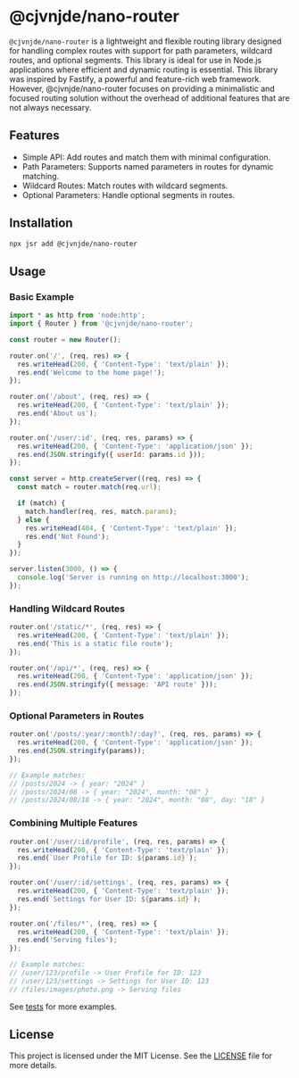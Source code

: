 # @cjvnjde/nano-router

`@cjvnjde/nano-router` is a lightweight and flexible routing library designed for handling complex routes with support for path parameters, wildcard routes, and optional segments. This library is ideal for use in Node.js applications where efficient and dynamic routing is essential.
This library was inspired by Fastify, a powerful and feature-rich web framework. However, @cjvnjde/nano-router focuses on providing a minimalistic and focused routing solution without the overhead of additional features that are not always necessary.

## Features

* Simple API: Add routes and match them with minimal configuration.
* Path Parameters: Supports named parameters in routes for dynamic matching.
* Wildcard Routes: Match routes with wildcard segments.
* Optional Parameters: Handle optional segments in routes.

## Installation

```bash
npx jsr add @cjvnjde/nano-router
```

## Usage

### Basic Example

```js
import * as http from 'node:http';
import { Router } from '@cjvnjde/nano-router';

const router = new Router();

router.on('/', (req, res) => {
  res.writeHead(200, { 'Content-Type': 'text/plain' });
  res.end('Welcome to the home page!');
});

router.on('/about', (req, res) => {
  res.writeHead(200, { 'Content-Type': 'text/plain' });
  res.end('About us');
});

router.on('/user/:id', (req, res, params) => {
  res.writeHead(200, { 'Content-Type': 'application/json' });
  res.end(JSON.stringify({ userId: params.id }));
});

const server = http.createServer((req, res) => {
  const match = router.match(req.url);

  if (match) {
    match.handler(req, res, match.params);
  } else {
    res.writeHead(404, { 'Content-Type': 'text/plain' });
    res.end('Not Found');
  }
});

server.listen(3000, () => {
  console.log('Server is running on http://localhost:3000');
});
```

### Handling Wildcard Routes

```js
router.on('/static/*', (req, res) => {
  res.writeHead(200, { 'Content-Type': 'text/plain' });
  res.end('This is a static file route');
});

router.on('/api/*', (req, res) => {
  res.writeHead(200, { 'Content-Type': 'application/json' });
  res.end(JSON.stringify({ message: 'API route' }));
});
```

### Optional Parameters in Routes

```js
router.on('/posts/:year/:month?/:day?', (req, res, params) => {
  res.writeHead(200, { 'Content-Type': 'application/json' });
  res.end(JSON.stringify(params));
});

// Example matches:
// /posts/2024 -> { year: "2024" }
// /posts/2024/08 -> { year: "2024", month: "08" }
// /posts/2024/08/18 -> { year: "2024", month: "08", day: "18" }
```

### Combining Multiple Features

```js
router.on('/user/:id/profile', (req, res, params) => {
  res.writeHead(200, { 'Content-Type': 'text/plain' });
  res.end(`User Profile for ID: ${params.id}`);
});

router.on('/user/:id/settings', (req, res, params) => {
  res.writeHead(200, { 'Content-Type': 'text/plain' });
  res.end(`Settings for User ID: ${params.id}`);
});

router.on('/files/*', (req, res) => {
  res.writeHead(200, { 'Content-Type': 'text/plain' });
  res.end('Serving files');
});

// Example matches:
// /user/123/profile -> User Profile for ID: 123
// /user/123/settings -> Settings for User ID: 123
// /files/images/photo.png -> Serving files
```

See [tests](/src/Router.test.ts) for more examples.

## License

This project is licensed under the MIT License. See the [LICENSE](/LICENSE) file for more details.